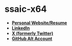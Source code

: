 # ssaic-x64

- **[Personal Website/Resume](https://ssaic-x64.github.io/ssaic-x64/)**
- **[LinkedIn](https://www.linkedin.com/in/chinnam-shanmukha-sai)**
- **[X (formerly Twitter)](https://x.com/ssaic_x64)**
- **[GitHub Alt Account](https://github.com/arcanumx64)**
